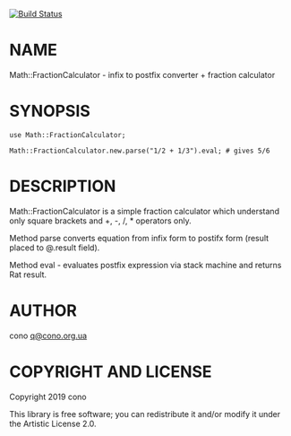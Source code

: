 [![Build Status](https://travis-ci.org/cono/p6-math-fractioncalculator.svg?branch=master)](https://travis-ci.org/cono/p6-math-fractioncalculator)

NAME
====

Math::FractionCalculator - infix to postfix converter + fraction calculator

SYNOPSIS
========

```perl6
use Math::FractionCalculator;

Math::FractionCalculator.new.parse("1/2 + 1/3").eval; # gives 5/6
```

DESCRIPTION
===========

Math::FractionCalculator is a simple fraction calculator which understand only square brackets and +, -, /, * operators only.

Method parse converts equation from infix form to postifx form (result placed to @.result field).

Method eval - evaluates postfix expression via stack machine and returns Rat result.

AUTHOR
======

cono <q@cono.org.ua>

COPYRIGHT AND LICENSE
=====================

Copyright 2019 cono

This library is free software; you can redistribute it and/or modify it under the Artistic License 2.0.

